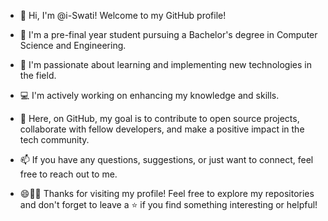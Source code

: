 - 👋 Hi, I'm @i-Swati! Welcome to my GitHub profile!
- 🌱 I'm a pre-final year student pursuing a Bachelor's degree in Computer Science and Engineering. 

- 🚀 I'm passionate about learning and implementing new technologies in the field.
- 💻 I'm actively working on enhancing my knowledge and skills.
- 🎯 Here, on GitHub, my goal is to contribute to open source projects, collaborate with fellow developers, and make a positive impact in the tech community.
- 📫 If you have any questions, suggestions, or just want to connect, feel free to reach out to me.

- 😄👩‍💻 Thanks for visiting my profile! Feel free to explore my repositories and don't forget to leave a ⭐️ if you find something interesting or helpful!
